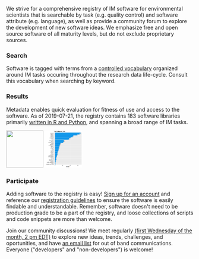 We strive for a comprehensive registry of IM software for environmental scientists that is searchable by task (e.g. quality control) and software attribute (e.g. language), as well as provide a community forum to explore the development of new software ideas. We emphasize free and open source software of all maturity levels, but do not exclude proprietary sources.

### Search

Software is tagged with terms from a [controlled vocabulary](http://vocab.lternet.edu/vocab/registry/index.php) organized around IM tasks occuring throughout the research data life-cycle. Consult this vocabulary when searching by keyword.

### Results

Metadata enables quick evaluation for fitness of use and access to the software. As of 2019-07-21, the registry contains 183 software libraries primarily [written in R and Python](./overview_language.html), and spanning a broad range of IM tasks.

<img src="\portal\software_by_language.png" width="100" height="100"> <img src="https://github.com/IMCR-Hackathon/portal/blob/master/software_by_task.png" width="100" height="100">

### Participate

Adding software to the registry is easy! [Sign up for an account](http://imcr.ontosoft.org/#users) and reference our [registration guidelines](http://wiki.esipfed.org/index.php/Best_practices#IMCR_2) to ensure the software is easily findable and understandable. Remember, software doesn't need to be production grade to be a part of the registry, and loose collections of scripts and code snippets are more than welcome.

Join our community discussions! We meet regularly [(first Wednesday of the month, 2 pm EDT)](https://global.gotomeeting.com/join/701843053) to explore new ideas, trends, challenges, and oportunities, and have [an email list](https://lists.esipfed.org/mailman/listinfo/esip-imcoderegistry) for out of band communications. Everyone ("developers" and "non-developers") is welcome!
